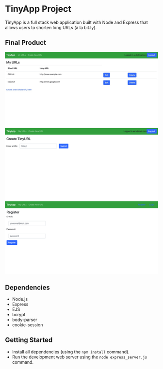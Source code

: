 # TinyApp Project

TinyApp is a full stack web application built with Node and Express that allows users to shorten long URLs (à la bit.ly).

## Final Product
!["URLS Page Screenshot"](https://github.com/iyriss/tinyapp/blob/master/docs/tinyapp:urls.jpg?raw=true)
!["Create new URL Page Screenshot"](https://github.com/iyriss/tinyapp/blob/master/docs/tinyapp:urls:new.png?raw=true)
!["Register Page Screenshot"](https://github.com/iyriss/tinyapp/blob/master/docs/tinyapp:register.png?raw=true)


## Dependencies

- Node.js
- Express
- EJS
- bcrypt
- body-parser
- cookie-session

## Getting Started

- Install all dependencies (using the `npm install` command).
- Run the development web server using the `node express_server.js` command.